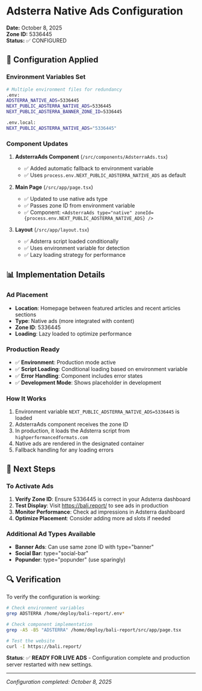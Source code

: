 # Adsterra Native Ads Configuration
**Date:** October 8, 2025  
**Zone ID:** 5336445  
**Status:** ✅ CONFIGURED

## 🚀 Configuration Applied

### **Environment Variables Set**
```bash
# Multiple environment files for redundancy
.env:
ADSTERRA_NATIVE_ADS=5336445
NEXT_PUBLIC_ADSTERRA_NATIVE_ADS=5336445
NEXT_PUBLIC_ADSTERRA_BANNER_ZONE_ID=5336445

.env.local:
NEXT_PUBLIC_ADSTERRA_NATIVE_ADS="5336445"
```

### **Component Updates**
1. **AdsterraAds Component** (`/src/components/AdsterraAds.tsx`)
   - ✅ Added automatic fallback to environment variable
   - ✅ Uses `process.env.NEXT_PUBLIC_ADSTERRA_NATIVE_ADS` as default

2. **Main Page** (`/src/app/page.tsx`)
   - ✅ Updated to use native ads type
   - ✅ Passes zone ID from environment variable
   - ✅ Component: `<AdsterraAds type="native" zoneId={process.env.NEXT_PUBLIC_ADSTERRA_NATIVE_ADS} />`

3. **Layout** (`/src/app/layout.tsx`)
   - ✅ Adsterra script loaded conditionally
   - ✅ Uses environment variable for detection
   - ✅ Lazy loading strategy for performance

## 📊 Implementation Details

### **Ad Placement**
- **Location**: Homepage between featured articles and recent articles sections
- **Type**: Native ads (more integrated with content)
- **Zone ID**: 5336445
- **Loading**: Lazy loaded to optimize performance

### **Production Ready**
- ✅ **Environment**: Production mode active
- ✅ **Script Loading**: Conditional loading based on environment variable
- ✅ **Error Handling**: Component includes error states
- ✅ **Development Mode**: Shows placeholder in development

### **How It Works**
1. Environment variable `NEXT_PUBLIC_ADSTERRA_NATIVE_ADS=5336445` is loaded
2. AdsterraAds component receives the zone ID
3. In production, it loads the Adsterra script from `highperformancedformats.com`
4. Native ads are rendered in the designated container
5. Fallback handling for any loading errors

## 🎯 Next Steps

### **To Activate Ads**
1. **Verify Zone ID**: Ensure 5336445 is correct in your Adsterra dashboard
2. **Test Display**: Visit https://bali.report/ to see ads in production
3. **Monitor Performance**: Check ad impressions in Adsterra dashboard
4. **Optimize Placement**: Consider adding more ad slots if needed

### **Additional Ad Types Available**
- **Banner Ads**: Can use same zone ID with type="banner"
- **Social Bar**: type="social-bar" 
- **Popunder**: type="popunder" (use sparingly)

## 🔍 Verification

To verify the configuration is working:

```bash
# Check environment variables
grep ADSTERRA /home/deploy/bali-report/.env*

# Check component implementation
grep -A5 -B5 "ADSTERRA" /home/deploy/bali-report/src/app/page.tsx

# Test the website
curl -I https://bali.report/
```

**Status**: ✅ **READY FOR LIVE ADS** - Configuration complete and production server restarted with new settings.

---
*Configuration completed: October 8, 2025*
